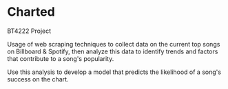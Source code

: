 # Charted

BT4222 Project 

Usage of web scraping techniques to collect data on the current top songs on Billboard & Spotify, then analyze this data to identify trends and factors that contribute to a song's popularity. 

Use this analysis to develop a model that predicts the likelihood of a song's success on the chart.
